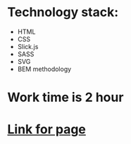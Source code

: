 
# Technology stack:
* HTML
* CSS
* Slick.js
* SASS
* SVG
* BEM methodology

# Work time is 2 hour

# [Link for page](https://nikita1999ua.github.io/goodface.github.io/)
